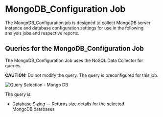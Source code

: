 # MongoDB_Configuration Job

The MongoDB_Configuration job is designed to collect MongoDB server instance and database
configuration settings for use in the following analysis jobs and respective reports.

## Queries for the MongoDB_Configuration Job

The MongoDB_Configuration Job uses the NoSQL Data Collector for queries.

**CAUTION:** Do not modify the query. The query is preconfigured for this job.

![Query Selection - Mongo DB](/img/product_docs/accessanalyzer/solutions/databases/mongodb/collection/configurationjob.webp)

The query is:

- Database Sizing — Returns size details for the selected MongoDB databases
